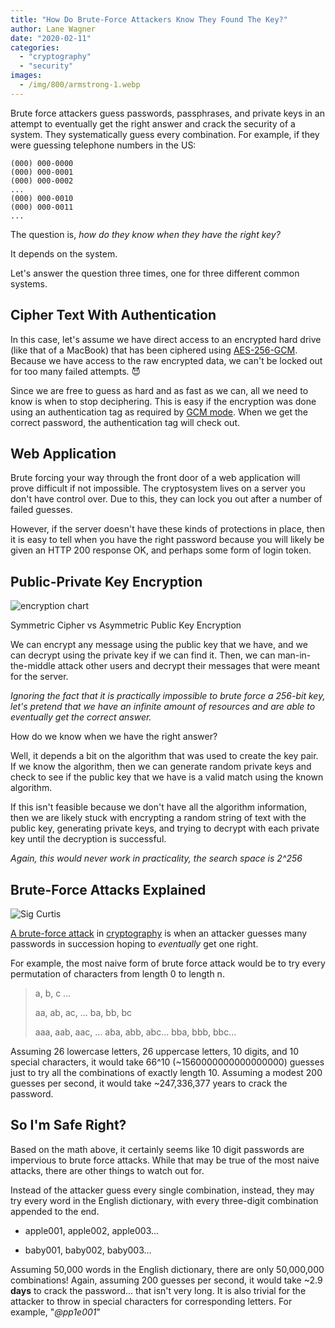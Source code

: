 ```yaml
---
title: "How Do Brute-Force Attackers Know They Found The Key?"
author: Lane Wagner
date: "2020-02-11"
categories: 
  - "cryptography"
  - "security"
images:
  - /img/800/armstrong-1.webp
---
```


Brute force attackers guess passwords, passphrases, and private keys in an attempt to eventually get the right answer and crack the security of a system. They systematically guess every combination. For example, if they were guessing telephone numbers in the US:

```
(000) 000-0000
(000) 000-0001
(000) 000-0002
...
(000) 000-0010
(000) 000-0011
...
```

The question is, _how do they know when they have the right key?_

It depends on the system.

Let's answer the question three times, one for three different common systems.

## Cipher Text With Authentication

In this case, let's assume we have direct access to an encrypted hard drive (like that of a MacBook) that has been ciphered using [AES-256-GCM](/cryptography/aes-256-cipher/). Because we have access to the raw encrypted data, we can't be locked out for too many failed attempts. 😈

Since we are free to guess as hard and as fast as we can, all we need to know is when to stop deciphering. This is easy if the encryption was done using an authentication tag as required by [GCM mode](https://en.wikipedia.org/wiki/Galois/Counter_Mode). When we get the correct password, the authentication tag will check out.

## Web Application

Brute forcing your way through the front door of a web application will prove difficult if not impossible. The cryptosystem lives on a server you don't have control over. Due to this, they can lock you out after a number of failed guesses.

However, if the server doesn't have these kinds of protections in place, then it is easy to tell when you have the right password because you will likely be given an HTTP 200 response OK, and perhaps some form of login token.

## Public-Private Key Encryption

![encryption chart](/img/800/1_Th9nPlIhYveMMsG9RvqQsQ-1024x621.png)

Symmetric Cipher vs Asymmetric Public Key Encryption

We can encrypt any message using the public key that we have, and we can decrypt using the private key if we can find it. Then, we can man-in-the-middle attack other users and decrypt their messages that were meant for the server.

_Ignoring the fact that it is practically impossible to brute force a 256-bit key, let's pretend that we have an infinite amount of resources and are able to eventually get the correct answer._

How do we know when we have the right answer?

Well, it depends a bit on the algorithm that was used to create the key pair. If we know the algorithm, then we can generate random private keys and check to see if the public key that we have is a valid match using the known algorithm.

If this isn't feasible because we don't have all the algorithm information, then we are likely stuck with encrypting a random string of text with the public key, generating private keys, and trying to decrypt with each private key until the decryption is successful.

_Again, this would never work in practicality, the search space is 2^256_

## Brute-Force Attacks Explained

![Sig Curtis](/img/800/maxresdefault-1024x576.jpg)

[A brute-force attack](https://en.wikipedia.org/wiki/Brute-force_attack) in [cryptography](/cryptography/what-is-cryptography/) is when an attacker guesses many passwords in succession hoping to _eventually_ get one right.

For example, the most naive form of brute force attack would be to try every permutation of characters from length 0 to length n.

> a, b, c ...
> 
> aa, ab, ac, ... ba, bb, bc
> 
> aaa, aab, aac, ... aba, abb, abc... bba, bbb, bbc...

Assuming 26 lowercase letters, 26 uppercase letters, 10 digits, and 10 special characters, it would take 66^10 (~1560000000000000000) guesses just to try all the combinations of exactly length 10. Assuming a modest 200 guesses per second, it would take ~247,336,377 years to crack the password.

## So I'm Safe Right?

Based on the math above, it certainly seems like 10 digit passwords are impervious to brute force attacks. While that may be true of the most naive attacks, there are other things to watch out for.

Instead of the attacker guess every single combination, instead, they may try every word in the English dictionary, with every three-digit combination appended to the end.

- apple001, apple002, apple003...
    
- baby001, baby002, baby003...
    
Assuming 50,000 words in the English dictionary, there are only 50,000,000 combinations! Again, assuming 200 guesses per second, it would take ~2.9 **days** to crack the password... that isn't very long. It is also trivial for the attacker to throw in special characters for corresponding letters. For example, "_@pp1e001_"
